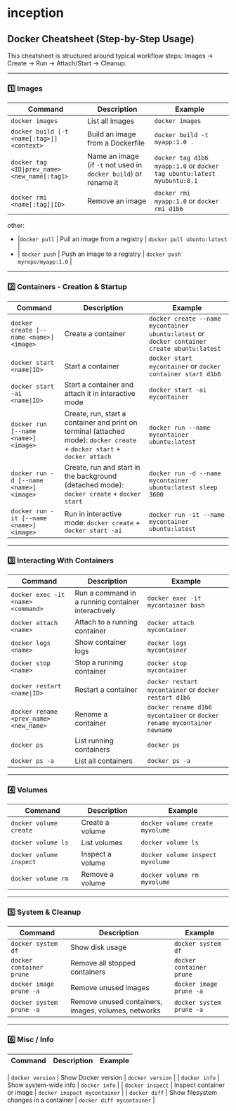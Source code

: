 # inception

## Docker Cheatsheet (Step-by-Step Usage)

This cheatsheet is structured around typical workflow steps: Images → Create → Run → Attach/Start → Cleanup.

---

### 1️⃣ Images

| Command | Description | Example |
|---------|------------|---------|
| `docker images` | List all images | `docker images` |
| `docker build [-t <name[:tag>]] <context>` | Build an image from a Dockerfile | `docker build -t myapp:1.0 .` |
| `docker tag <ID\|prev_name> <new_name[:tag]>` | Name an image (if `-t` not used in `docker build`) or rename it | `docker tag d1b6 myapp:1.0` or `docker tag ubuntu:latest myubuntu:0.1` |
| `docker rmi <name[:tag]\|ID>` | Remove an image | `docker rmi myapp:1.0` or `docker rmi d1b6` |

other:

- |`docker pull` | Pull an image from a registry | `docker pull ubuntu:latest` |
- | `docker push` | Push an image to a registry | `docker push myrepo/myapp:1.0` |

---

### 2️⃣ Containers - Creation & Startup

| Command | Description | Example |
|---------|------------|---------|
| `docker create [--name <name>] <image>` | Create a container | `docker create --name mycontainer ubuntu:latest` or `docker container create ubuntu:latest`|
| `docker start <name\|ID>` | Start a container | `docker start mycontainer` or `docker container start d1b6` |
| `docker start -ai <name\|ID>` | Start a container and attach it in interactive mode | `docker start -ai mycontainer` |
| `docker run [--name <name>] <image>` | Create, run, start a container and print on terminal (attached mode): `docker create` + `docker start` + `docker attach` | `docker run --name mycontainer ubuntu:latest` |
| `docker run -d [--name <name>] <image>` | Create, run and start in the background (detached mode): `docker create` + `docker start` | `docker run -d --name mycontainer ubuntu:latest sleep 3600` |
| `docker run -it [--name <name>] <image>` | Run in interactive mode: `docker create` + `docker start -ai` | `docker run -it --name mycontainer ubuntu:latest` |

---

### 3️⃣ Interacting With Containers

| Command | Description | Example |
|---------|------------|---------|
| `docker exec -it <name> <command>` | Run a command in a running container interactively | `docker exec -it mycontainer bash` |
| `docker attach <name>` | Attach to a running container | `docker attach mycontainer` |
| `docker logs <name>` | Show container logs | `docker logs mycontainer` |
| `docker stop <name>` | Stop a running container | `docker stop mycontainer` |
| `docker restart <name\|ID>` | Restart a container | `docker restart mycontainer` or `docker restart d1b6`|
| `docker rename <prev_name> <new_name>` | Rename a container | `docker rename d1b6 mycontainer` or `docker rename mycontainer newname`|
| `docker ps` | List running containers | `docker ps` |
| `docker ps -a` | List all containers | `docker ps -a` |

---

### 4️⃣ Volumes

| Command | Description | Example |
|---------|------------|---------|
| `docker volume create` | Create a volume | `docker volume create myvolume` |
| `docker volume ls` | List volumes | `docker volume ls` |
| `docker volume inspect` | Inspect a volume | `docker volume inspect myvolume` |
| `docker volume rm` | Remove a volume | `docker volume rm myvolume` |

---

### 5️⃣ System & Cleanup

| Command | Description | Example |
|---------|------------|---------|
| `docker system df` | Show disk usage | `docker system df` |
| `docker container prune` | Remove all stopped containers | `docker container prune` |
| `docker image prune -a` | Remove unused images | `docker image prune -a` |
| `docker system prune -a` | Remove unused containers, images, volumes, networks | `docker system prune -a` |

---

### 6️⃣ Misc / Info

| Command | Description | Example |
|---------|------------|---------|


| `docker version` | Show Docker version | `docker version` |
| `docker info` | Show system-wide info | `docker info` |
| `docker inspect` | Inspect container or image | `docker inspect mycontainer` |
| `docker diff` | Show filesystem changes in a container | `docker diff mycontainer` |
